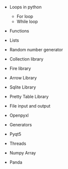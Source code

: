 - Loops in python
    - For loop
    - While loop

- Functions

- Lists

- Random number generator

- Collection library

- Fire library

- Arrow Library

- Sqlite Library

- Pretty Table Library

- File input and output

- Openpyxl

- Generators

- Pyqt5

- Threads

- Numpy Array

- Panda
